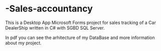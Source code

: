 # -Sales-accountancy
This is a Desktop App Microsoft Forms project  for sales tracking of a Car DealerShip written in C# with SGBD SQL Server.


In pdf you can see the arhitecture of my  DataBase and more information about my project.   
